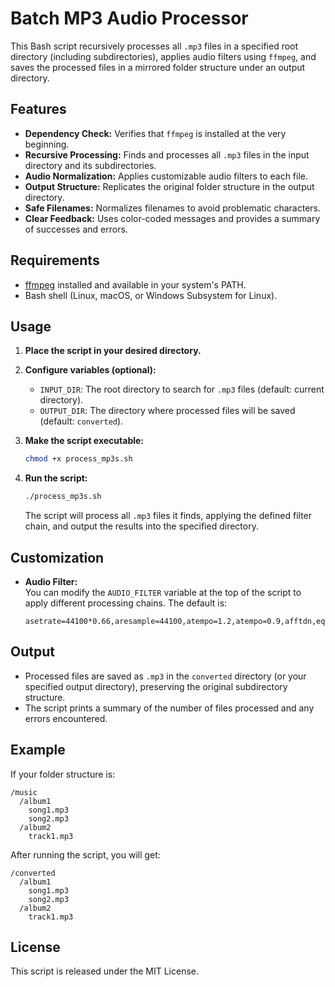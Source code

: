 # Batch MP3 Audio Processor

This Bash script recursively processes all `.mp3` files in a specified root directory (including subdirectories), applies audio filters using `ffmpeg`, and saves the processed files in a mirrored folder structure under an output directory.

## Features

- **Dependency Check:** Verifies that `ffmpeg` is installed at the very beginning.
- **Recursive Processing:** Finds and processes all `.mp3` files in the input directory and its subdirectories.
- **Audio Normalization:** Applies customizable audio filters to each file.
- **Output Structure:** Replicates the original folder structure in the output directory.
- **Safe Filenames:** Normalizes filenames to avoid problematic characters.
- **Clear Feedback:** Uses color-coded messages and provides a summary of successes and errors.

## Requirements

- [ffmpeg](https://ffmpeg.org/) installed and available in your system's PATH.
- Bash shell (Linux, macOS, or Windows Subsystem for Linux).

## Usage

1. **Place the script in your desired directory.**

2. **Configure variables (optional):**
   - `INPUT_DIR`: The root directory to search for `.mp3` files (default: current directory).
   - `OUTPUT_DIR`: The directory where processed files will be saved (default: `converted`).

3. **Make the script executable:**
   ```bash
   chmod +x process_mp3s.sh
   ```

4. **Run the script:**
   ```bash
   ./process_mp3s.sh
   ```

   The script will process all `.mp3` files it finds, applying the defined filter chain, and output the results into the specified directory.

## Customization

- **Audio Filter:**  
  You can modify the `AUDIO_FILTER` variable at the top of the script to apply different processing chains. The default is:
  ```
  asetrate=44100*0.66,aresample=44100,atempo=1.2,atempo=0.9,afftdn,equalizer=f=3000:t=q:w=1:g=5,equalizer=f=200:t=q:w=1:g=-5
  ```

## Output

- Processed files are saved as `.mp3` in the `converted` directory (or your specified output directory), preserving the original subdirectory structure.
- The script prints a summary of the number of files processed and any errors encountered.

## Example

If your folder structure is:
```
/music
  /album1
    song1.mp3
    song2.mp3
  /album2
    track1.mp3
```
After running the script, you will get:
```
/converted
  /album1
    song1.mp3
    song2.mp3
  /album2
    track1.mp3
```

## License

This script is released under the MIT License.
